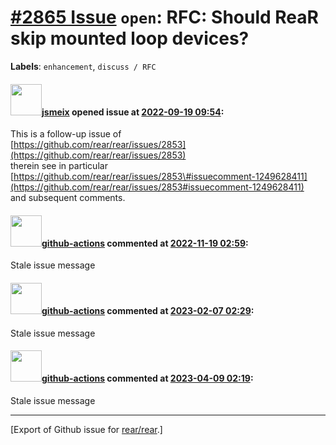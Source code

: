 [\#2865 Issue](https://github.com/rear/rear/issues/2865) `open`: RFC: Should ReaR skip mounted loop devices?
============================================================================================================

**Labels**: `enhancement`, `discuss / RFC`

#### <img src="https://avatars.githubusercontent.com/u/1788608?u=925fc54e2ce01551392622446ece427f51e2f0ce&v=4" width="50">[jsmeix](https://github.com/jsmeix) opened issue at [2022-09-19 09:54](https://github.com/rear/rear/issues/2865):

This is a follow-up issue of  
[https://github.com/rear/rear/issues/2853](https://github.com/rear/rear/issues/2853)  
therein see in particular  
[https://github.com/rear/rear/issues/2853\#issuecomment-1249628411](https://github.com/rear/rear/issues/2853#issuecomment-1249628411)  
and subsequent comments.

#### <img src="https://avatars.githubusercontent.com/in/15368?v=4" width="50">[github-actions](https://github.com/apps/github-actions) commented at [2022-11-19 02:59](https://github.com/rear/rear/issues/2865#issuecomment-1320767113):

Stale issue message

#### <img src="https://avatars.githubusercontent.com/in/15368?v=4" width="50">[github-actions](https://github.com/apps/github-actions) commented at [2023-02-07 02:29](https://github.com/rear/rear/issues/2865#issuecomment-1420107487):

Stale issue message

#### <img src="https://avatars.githubusercontent.com/in/15368?v=4" width="50">[github-actions](https://github.com/apps/github-actions) commented at [2023-04-09 02:19](https://github.com/rear/rear/issues/2865#issuecomment-1501021883):

Stale issue message

------------------------------------------------------------------------

\[Export of Github issue for
[rear/rear](https://github.com/rear/rear).\]
